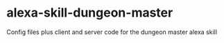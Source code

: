 # alexa-skill-dungeon-master
Config files plus client and server code for the dungeon master alexa skill
